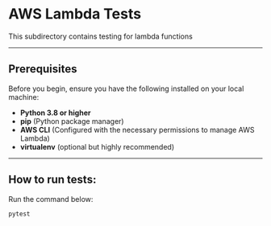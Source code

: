 # AWS Lambda Tests

This subdirectory contains testing for lambda functions

---

## Prerequisites

Before you begin, ensure you have the following installed on your local machine:

- **Python 3.8 or higher**
- **pip** (Python package manager)
- **AWS CLI** (Configured with the necessary permissions to manage AWS Lambda)
- **virtualenv** (optional but highly recommended)

---

## How to run tests:

Run the command below:

```
pytest
```
